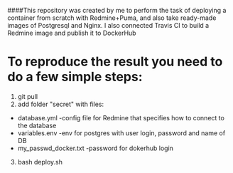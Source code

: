 ####This repository was created by me to perform the task of deploying a container from scratch with Redmine+Puma, and also take ready-made images of Postgresql and Nginx. I also connected Travis CI to build a Redmine image and publish it to DockerHub

# To reproduce the result you need to do a few simple steps:

1. git pull
2. add folder "secret" with files:
  + database.yml -config file for Redmine that specifies how to connect to the database
  + variables.env -env for postgres with user login, password and name of DB
  + my_passwd_docker.txt -password for dokerhub login
3. bash deploy.sh
